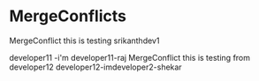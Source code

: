 # MergeConflicts
MergeConflict this is testing 
srikanthdev1

developer11 -i'm developer11-raj
MergeConflict this is testing from developer12
developer12-imdeveloper2-shekar
